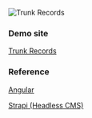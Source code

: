 ![Trunk Records](https://user-images.githubusercontent.com/84278263/183484820-f52bca66-fc9b-4f06-a867-e7043fcd1691.png)

### Demo site
[Trunk Records](https://yukayamamoto.com/trunkrecords)
### Reference
[Angular](https://angular.io/)

[Strapi (Headless CMS)](https://strapi.io/)
